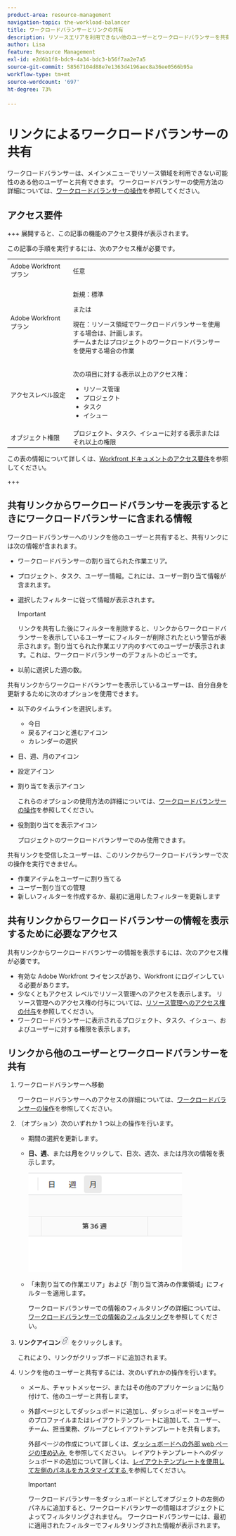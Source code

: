 ```yaml
---
product-area: resource-management
navigation-topic: the-workload-balancer
title: ワークロードバランサーとリンクの共有
description: リソースエリアを利用できない他のユーザーとワークロードバランサーを共有できます。ワークロードバランサーの使用方法については、ワークロードバランサーの操作を参照してください。
author: Lisa
feature: Resource Management
exl-id: e2d6b1f8-bdc9-4a34-bdc3-b56f7aa2e7a5
source-git-commit: 58567104d88e7e1363d4196aec8a36ee0566b95a
workflow-type: tm+mt
source-wordcount: '697'
ht-degree: 73%

---
```


# リンクによるワークロードバランサーの共有

ワークロードバランサーは、メインメニューでリソース領域を利用できない可能性のある他のユーザーと共有できます。 ワークロードバランサーの使用方法の詳細については、[ワークロードバランサーの操作](../../resource-mgmt/workload-balancer/navigate-the-workload-balancer.md)を参照してください。

## アクセス要件

+++ 展開すると、この記事の機能のアクセス要件が表示されます。

この記事の手順を実行するには、次のアクセス権が必要です。

<table style="table-layout:auto"> 
 <col> 
 <col> 
 <tbody> 
  <tr> 
   <td role="rowheader">Adobe Workfront プラン</td> 
   <td> <p>任意 </p> </td> 
  </tr> 
  <tr> 
   <td role="rowheader">Adobe Workfront プラン</td> 
   <td><p>新規：標準</p>
       <p>または</p>
       <p>現在：リソース領域でワークロードバランサーを使用する場合は、計画します。</br>
       チームまたはプロジェクトのワークロードバランサーを使用する場合の作業</p></td>
  </tr>
  <tr> 
   <td role="rowheader">アクセスレベル設定</td> 
   <td> <p>次の項目に対する表示以上のアクセス権：</p> 
    <ul> 
     <li>リソース管理</li> 
     <li>プロジェクト</li> 
     <li>タスク</li> 
     <li>イシュー</li> 
    </ul>
   </td> 
  </tr> 
  <tr> 
   <td role="rowheader">オブジェクト権限</td> 
   <td>プロジェクト、タスク、イシューに対する表示またはそれ以上の権限</td> 
  </tr> 
 </tbody> 
</table>

この表の情報について詳しくは、[Workfront ドキュメントのアクセス要件](/help/quicksilver/administration-and-setup/add-users/access-levels-and-object-permissions/access-level-requirements-in-documentation.md)を参照してください。

+++

## 共有リンクからワークロードバランサーを表示するときにワークロードバランサーに含まれる情報

ワークロードバランサーへのリンクを他のユーザーと共有すると、共有リンクには次の情報が含まれます。

* ワークロードバランサーの割り当てられた作業エリア。
* プロジェクト、タスク、ユーザー情報。これには、ユーザー割り当て情報が含まれます。
* 選択したフィルターに従って情報が表示されます。

  >[!IMPORTANT]
  >
  >リンクを共有した後にフィルターを削除すると、リンクからワークロードバランサーを表示しているユーザーにフィルターが削除されたという警告が表示されます。割り当てられた作業エリア内のすべてのユーザーが表示されます。これは、ワークロードバランサーのデフォルトのビューです。

* 以前に選択した週の数。

共有リンクからワークロードバランサーを表示しているユーザーは、自分自身を更新するために次のオプションを使用できます。

* 以下のタイムラインを選択します。

   * 今日
   * 戻るアイコンと進むアイコン
   * カレンダーの選択

* 日、週、月のアイコン
* 設定アイコン
* 割り当てを表示アイコン

  これらのオプションの使用方法の詳細については、[ワークロードバランサーの操作](../../resource-mgmt/workload-balancer/navigate-the-workload-balancer.md)を参照してください。

* 役割割り当てを表示アイコン

  プロジェクトのワークロードバランサーでのみ使用できます。

共有リンクを受信したユーザーは、このリンクからワークロードバランサーで次の操作を実行できません。

* 作業アイテムをユーザーに割り当てる
* ユーザー割り当ての管理
* 新しいフィルターを作成するか、最初に適用したフィルターを更新します

## 共有リンクからワークロードバランサーの情報を表示するために必要なアクセス

共有リンクからワークロードバランサーの情報を表示するには、次のアクセス権が必要です。

* 有効な Adobe Workfront ライセンスがあり、Workfront にログインしている必要があります。
* 少なくともアクセス レベルでリソース管理へのアクセスを表示します。 リソース管理へのアクセス権の付与については、[リソース管理へのアクセス権の付与](../../administration-and-setup/add-users/configure-and-grant-access/grant-access-resource-management.md)を参照してください。
* ワークロードバランサーに表示されるプロジェクト、タスク、イシュー、およびユーザーに対する権限を表示します。

## リンクから他のユーザーとワークロードバランサーを共有

1. ワークロードバランサーへ移動

   ワークロードバランサーへのアクセスの詳細については、[ワークロードバランサーの操作](../../resource-mgmt/workload-balancer/navigate-the-workload-balancer.md)を参照してください。

1. （オプション）次のいずれか 1 つ以上の操作を行います。

   * 期間の選択を更新します。
   * **日、週**、または&#x200B;**月**&#x200B;をクリックして、日次、週次、または月次の情報を表示します。

     ![](assets/month-icon-on-toolbar-selected-wb-350x226.png)

   * 「未割り当ての作業エリア」および「割り当て済みの作業領域」にフィルターを適用します。

     ワークロードバランサーでの情報のフィルタリングの詳細については、[ワークロードバランサーでの情報のフィルタリング](../../resource-mgmt/workload-balancer/filter-information-workload-balancer.md)を参照してください。

1. **リンクアイコン**![&#x200B; リンクアイコン &#x200B;](assets/wb-shearable-link-icon-small.png) をクリックします。

   これにより、リンクがクリップボードに追加されます。

1. リンクを他のユーザーと共有するには、次のいずれかの操作を行います。

   * メール、チャットメッセージ、またはその他のアプリケーションに貼り付けて、他のユーザーと共有します。
   * 外部ページとしてダッシュボードに追加し、ダッシュボードをユーザーのプロファイルまたはレイアウトテンプレートに追加して、ユーザー、チーム、担当業務、グループとレイアウトテンプレートを共有します。

     外部ページの作成について詳しくは、[&#x200B; ダッシュボードへの外部 web ページの埋め込み &#x200B;](../../reports-and-dashboards/dashboards/creating-and-managing-dashboards/embed-external-web-page-dashboard.md) を参照してください。 レイアウトテンプレートへのダッシュボードの追加について詳しくは、[&#x200B; レイアウトテンプレートを使用して左側のパネルをカスタマイズする &#x200B;](../../administration-and-setup/customize-workfront/use-layout-templates/customize-left-panel.md) を参照してください。

     >[!IMPORTANT]
     >
     >ワークロードバランサーをダッシュボードとしてオブジェクトの左側のパネルに追加すると、ワークロードバランサーの情報はオブジェクトによってフィルタリングされません。 ワークロードバランサーには、最初に適用されたフィルターでフィルタリングされた情報が表示されます。
